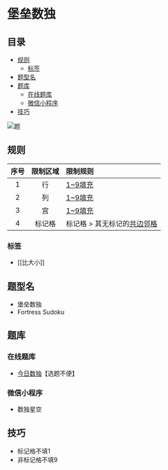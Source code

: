 # 堡垒数独
<!-- START doctoc generated TOC please keep comment here to allow auto update -->
<!-- DON'T EDIT THIS SECTION, INSTEAD RE-RUN doctoc TO UPDATE -->
## 目录

- [规则](#%E8%A7%84%E5%88%99)
  - [标签](#%E6%A0%87%E7%AD%BE)
- [题型名](#%E9%A2%98%E5%9E%8B%E5%90%8D)
- [题库](#%E9%A2%98%E5%BA%93)
  - [在线题库](#%E5%9C%A8%E7%BA%BF%E9%A2%98%E5%BA%93)
  - [微信小程序](#%E5%BE%AE%E4%BF%A1%E5%B0%8F%E7%A8%8B%E5%BA%8F)
- [技巧](#%E6%8A%80%E5%B7%A7)

<!-- END doctoc generated TOC please keep comment here to allow auto update -->

![题](https://cn.sudoku.today/pic/04/fortress/70858_44736.png)

## 规则

| 序号  | 限制区域 | 限制规则              |
|:---:|:----:|:------------------|
|  1  |  行   | [1~9填充]           |
|  2  |  列   | [1~9填充]           |
|  3  |  宫   | [1~9填充]           |
|  4  | 标记格  | 标记格 > 其无标记的[共边邻格] |

### 标签

- [[比大小]]

## 题型名

- 堡垒数独
- Fortress Sudoku

## 题库

### 在线题库

- [今日数独]【选题不便】

### 微信小程序

- 数独星空

## 技巧

- 标记格不填1
- 非标记格不填9

[1~9填充]: ../../../rules.md#1to9填充

[共边邻格]: ../../../rules.md#共边邻格

[今日数独]: https://cn.sudoku.today/g-fortress-sudoku/
